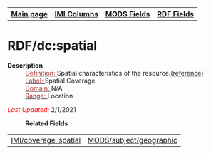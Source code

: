 <!DOCTYPE html>
<html>

<body>
<table style="width:100%">
  <tr>
    <th><a href="index.md">Main page</a></th>
	<th><a href="IMI.md">IMI Columns</a></th>
    <th><a href="MODS.md">MODS Fields</a></th>
    <th><a href="RDF.md">RDF Fields</a></th>
  </tr>
</table>



<h1>RDF/dc:spatial</h1>
<dl>
  <dt><b>Description</b></dt>
  <dd><ins><font color="brown">Definition: </font></ins>Spatial characteristics of the resource.<a href="https://www.dublincore.org/specifications/dublin-core/dcmi-terms/#http://purl.org/dc/terms/spatial">(reference)</a></dd>
  <dd><ins><font color="brown">Label: </font></ins> Spatial Coverage</dd>
  <dd><ins><font color="brown">Domain: </font></ins>N/A</dd>
  <dd><ins><font color="brown">Range: </font></ins> Location</dd>
	<p><font color="red"><i>Last Updated: </i></font>2/1/2021</p>
</dl>
<dl>
	<dd><b>Related Fields</b></dd>
		<table>
			<td><a href="coverage_spatial.md">IMI/coverage_spatial</a></td>
			<td><a href="mods.subject_geographic.md">MODS/subject/geographic</a></td>
		</table>
</dl>
</body>
</html>